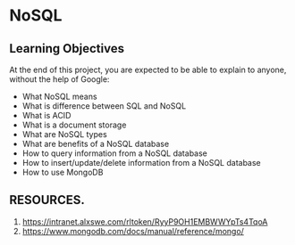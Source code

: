 # NoSQL

## Learning Objectives

At the end of this project, you are expected to be able to explain to anyone, without the help of Google:

* What NoSQL means
* What is difference between SQL and NoSQL
* What is ACID
* What is a document storage
* What are NoSQL types
* What are benefits of a NoSQL database
* How to query information from a NoSQL database
* How to insert/update/delete information from a NoSQL database
* How to use MongoDB

 ## RESOURCES.
 1. https://intranet.alxswe.com/rltoken/RyyP9OH1EMBWWYpTs4TqoA
 2. https://www.mongodb.com/docs/manual/reference/mongo/
 

